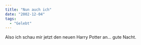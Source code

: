 ```yaml
---
title: "Nun auch ich"
date: "2002-12-04"
tags:
  - "Gelebt"
---
```


Also ich schau mir jetzt den neuen Harry Potter an… gute Nacht.
